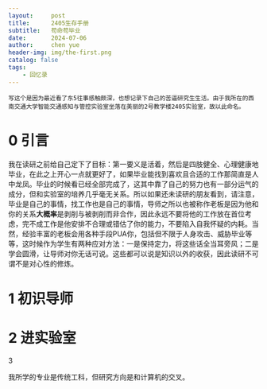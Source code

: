 ```yaml
---
layout:     post
title:      2405生存手册
subtitle:   苟命苟毕业
date:       2024-07-06
author:     chen yue
header-img: img/the-first.png
catalog: false
tags:
    - 回忆录
---
```


```
写这个是因为最近看了东5往事感触颇深，也想记录下自己的苦逼研究生生活。由于我所在的西南交通大学智能交通感知与管控实验室坐落在美丽的2号教学楼2405实验室，故以此命名。  
```

0 引言
====
我在读研之前给自己定下了目标：第一要义是活着，然后是四肢健全、心理健康地毕业，在此之上开心一点就更好了，如果毕业能找到喜欢且合适的工作那简直是人中龙凤。毕业的时候看已经全部完成了，这其中靠了自己的努力也有一部分运气的成分，但和实验室的培养几乎毫无关系。所以如果还未读研的朋友看到，请注意，毕业是自己的事情，找工作也是自己的事情，导师之所以也被称作老板是因为他和你的关系**大概率**是剥削与被剥削而非合作，因此永远不要将他的工作放在首位考虑，完不成工作是他安排不合理或错估了你的能力，不要陷入自我怀疑的内耗。当然，经验丰富的老板会用各种手段PUA你，包括但不限于人身攻击、威胁毕业等等，这时候作为学生有两种应对方法：一是保持定力，将这些话全当耳旁风；二是学会圆滑，让导师对你无话可说。这些都可以说是知识以外的收获，因此读研不可谓不是对心性的修炼。  

1 初识导师
====

2 进实验室
====

3 

我所学的专业是传统工科，但研究方向是和计算机的交叉。

